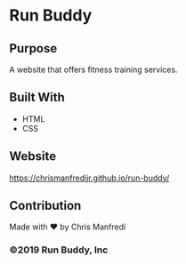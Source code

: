 # Run Buddy

## Purpose
A website that offers fitness training services.

## Built With
* HTML
* CSS

## Website
https://chrismanfredijr.github.io/run-buddy/

## Contribution
Made with ❤️ by Chris Manfredi

### ©️2019 Run Buddy, Inc 
